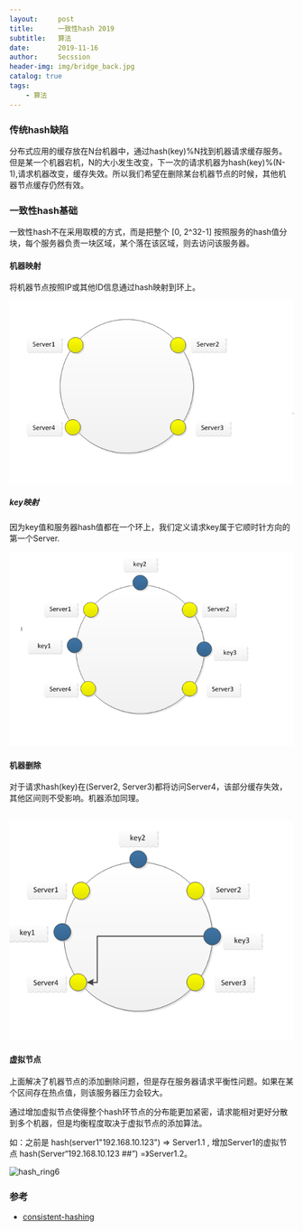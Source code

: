 ```yaml
---
layout:     post
title:      一致性hash 2019
subtitle:   算法
date:       2019-11-16
author:     Secssion
header-img:	img/bridge_back.jpg
catalog: true
tags:
    - 算法
---
```



### 传统hash缺陷

分布式应用的缓存放在N台机器中，通过hash(key)%N找到机器请求缓存服务。但是某一个机器宕机，N的大小发生改变，下一次的请求机器为hash(key)%(N-1),请求机器改变，缓存失效。所以我们希望在删除某台机器节点的时候，其他机器节点缓存仍然有效。

### 一致性hash基础

一致性hash不在采用取模的方式，而是把整个 [0, 2^32-1] 按照服务的hash值分块，每个服务器负责一块区域，某个落在该区域，则去访问该服务器。

#### 机器映射

将机器节点按照IP或其他ID信息通过hash映射到环上。

![hash_ring](/img/post-in/hash_ring.png)



##### key映射

​	因为key值和服务器hash值都在一个环上，我们定义请求key属于它顺时针方向的第一个Server.

![hash_ring3](/img/post-in/hash_ring3.png)

#### 机器删除

对于请求hash(key)在(Server2, Server3)都将访问Server4，该部分缓存失效，其他区间则不受影响。机器添加同理。

​	![hash_ring5](/img/post-in/hash_ring5.png)



####  虚拟节点

上面解决了机器节点的添加删除问题，但是存在服务器请求平衡性问题。如果在某个区间存在热点值，则该服务器压力会较大。

通过增加虚拟节点使得整个hash环节点的分布能更加紧密，请求能相对更好分散到多个机器，但是均衡程度取决于虚拟节点的添加算法。

如：之前是 hash(server1"192.168.10.123")  =>  Server1.1  , 增加Server1的虚拟节点 hash(Server“192.168.10.123 ##”) =》Server1.2。



![hash_ring6](C:\Users\xiedongsheng\Desktop\hash_ring6.PNG)



### 参考

- [consistent-hashing]( https://www.toptal.com/big-data/consistent-hashing )